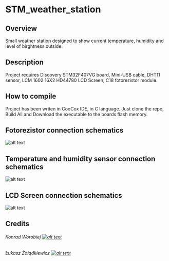 # STM_weather_station

## Overview

Small weather station designed to show current temperature, humidity and level of birghtness outside.

## Description

Project requires Discovery STM32F407VG board, Mini-USB cable, DHT11 sensor, LCM 1602 16X2 HD44780 LCD Screen, C18 fotorezistor module.

## How to compile

Project has been writen in CooCox IDE, in C language. Just clone the repo, Build All and Download the executable to the boards flash memory.

## Fotorezistor connection schematics
![alt text](https://i.imgur.com/iUqM2s5.jpg)

## Temperature and humidity sensor connection schematics
![alt text](https://i.imgur.com/Nxug85x.jpg)

## LCD Screen connection schematics
![alt text](https://i.imgur.com/3QrFGTP.jpg)

## Credits
[6.1]: http://i.imgur.com/9I6NRUm.png
[1]: https://github.com/sense6
[2]: https://github.com/Balhut

###### Konrad Worobiej [![alt text][6.1]][1]
###### Łukasz Żołądkiewicz [![alt text][6.1]][2]
